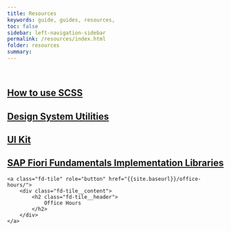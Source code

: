 ```yaml
---
title: Resources
keywords: guide, guides, resources,
toc: false
sidebar: left-navigation-sidebar
permalink: /resources/index.html
folder: resources
summary:
---
```


<br>

<div class="fd-tile-grid fd-tile-grid--2col docs-tiles">
    <a class="fd-tile" role="button" href="how-to-use-scss.html">
        <div class="fd-tile__content">
            <h2 class="fd-tile__header">
                How to use SCSS
            </h2>
        </div>
    </a>
    <a class="fd-tile" role="button" href="design-system-utilities.html">
        <div class="fd-tile__content">
            <h2 class="fd-tile__header">
                Design System Utilities
            </h2>
        </div>
    </a>
    <a class="fd-tile" role="button" href="ui-kit.html">
        <div class="fd-tile__content">
            <h2 class="fd-tile__header">
                UI Kit
            </h2>
        </div>
    </a>
    <a class="fd-tile" role="button" href="fundamentals-libraries.html">
        <div class="fd-tile__content">
            <h2 class="fd-tile__header">
                SAP Fiori Fundamentals Implementation Libraries
            </h2>
        </div>
    </a>

    <a class="fd-tile" role="button" href="{{site.baseurl}}/office-hours/">
        <div class="fd-tile__content">
            <h2 class="fd-tile__header">
                Office Hours
            </h2>
        </div>
    </a>

</div>